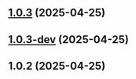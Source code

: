 ## [1.0.3](https://github.com/seicifarre/release-config/compare/v1.0.3-dev...v1.0.3) (2025-04-25)



## [1.0.3-dev](https://github.com/seicifarre/release-config/compare/v1.0.2...v1.0.3-dev) (2025-04-25)



## 1.0.2 (2025-04-25)



